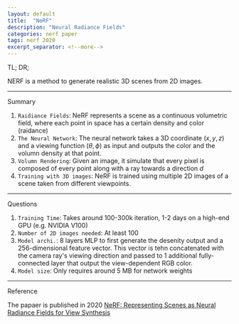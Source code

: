 ```yaml
---
layout: default
title:  "NeRF"
description: "Neural Radiance Fields"
categories: nerf paper
tags: nerf 2020
excerpt_separator: <!--more-->
---
```


TL; DR;

NERF is a method to generate realistic 3D scenes from 2D images.

---

Summary

1. `Raidiance Fields`: NeRF represents a scene as a continuous volumetric field, where each point in space has a certain density and color (raidance)
2. `The Neural Network`: The neural network takes a 3D coordinate $(x, y, z)$ and a viewing function $(\theta, \phi)$ as input and outputs the color and the volumn density at that point.
3. `Volumn Rendering`: Given an  image, it simulate that every pixel is composed of every point along with a ray towards a direction $d$
4. `Training with 3D images`: NeRF is trained using multiple 2D images of a scene taken from different viewpoints.

--- 

Questions

1. `Training Time`: Takes around 100-300k iteration, 1-2 days on a high-end GPU (e.g. NVIDIA V100)
2. `Number of 2D images needed`: At least 100
3. `Model archi.`: 8 layers MLP to first generate the desenity output and a 256-dimensional feature vector. This vector is tehn concatenated with the camera ray's viewing direction and passed to 1 additional fully-connected layer that output the view-dependent RGB color.
4. `Model size`: Only requires around 5 MB for network weights

---

Reference

The papaer is published in 2020 [NeRF: Representing Scenes as
Neural Radiance Fields for View Synthesis](https://arxiv.org/pdf/2003.08934)